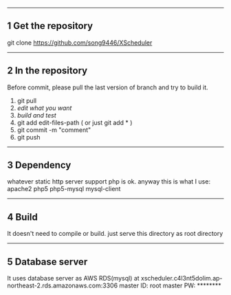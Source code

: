 -----------------------
1 Get the repository
-----------------------
git clone https://github.com/song9446/XScheduler

-----------------------
2 In the repository
-----------------------
Before commit, please pull the last version of branch and try to build it.
1) git pull
2) *edit what you want*
3) *build and test*
4) git add edit-files-path  ( or just git add * )
5) git commit -m "comment"
6) git push

-----------------------
3 Dependency
-----------------------
whatever static http server support php is ok.
anyway this is what I use: 
    apache2
    php5
    php5-mysql
    mysql-client

-----------------------
4 Build
-----------------------
It doesn't need to compile or build.
just serve this directory as root directory

-----------------------
5 Database server
-----------------------
It uses database server as AWS RDS(mysql) at 
xscheduler.c4l3nt5dolim.ap-northeast-2.rds.amazonaws.com:3306
master ID: root
master PW: ********
